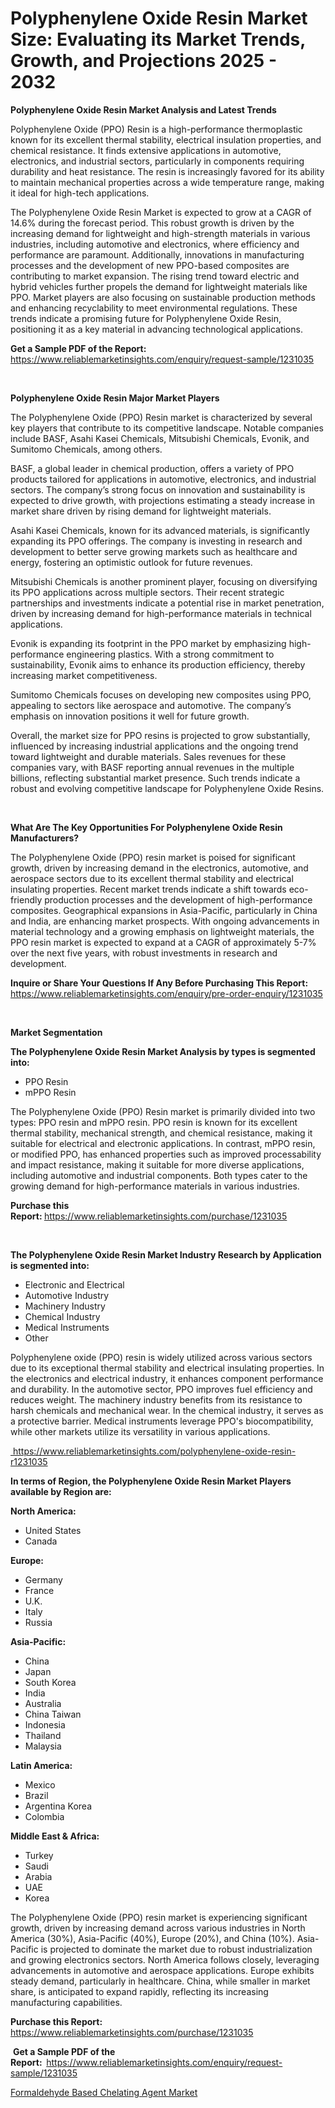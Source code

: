 <p><h1>Polyphenylene Oxide Resin Market Size: Evaluating its Market Trends, Growth, and Projections 2025 - 2032</h1></p><p><strong>Polyphenylene Oxide Resin Market Analysis and Latest Trends</strong></p>
<p><p>Polyphenylene Oxide (PPO) Resin is a high-performance thermoplastic known for its excellent thermal stability, electrical insulation properties, and chemical resistance. It finds extensive applications in automotive, electronics, and industrial sectors, particularly in components requiring durability and heat resistance. The resin is increasingly favored for its ability to maintain mechanical properties across a wide temperature range, making it ideal for high-tech applications.</p><p>The Polyphenylene Oxide Resin Market is expected to grow at a CAGR of 14.6% during the forecast period. This robust growth is driven by the increasing demand for lightweight and high-strength materials in various industries, including automotive and electronics, where efficiency and performance are paramount. Additionally, innovations in manufacturing processes and the development of new PPO-based composites are contributing to market expansion. The rising trend toward electric and hybrid vehicles further propels the demand for lightweight materials like PPO. Market players are also focusing on sustainable production methods and enhancing recyclability to meet environmental regulations. These trends indicate a promising future for Polyphenylene Oxide Resin, positioning it as a key material in advancing technological applications.</p></p>
<p><strong>Get a Sample PDF of the Report:&nbsp;</strong> <a href="https://www.reliablemarketinsights.com/enquiry/request-sample/1231035?utm_campaign=3274&utm_medium=2&utm_source=Github&utm_content=ia&utm_term=03042025&utm_id=polyphenylene-oxide-resin">https://www.reliablemarketinsights.com/enquiry/request-sample/1231035</a></p>
<p>&nbsp;</p>
<p><strong>Polyphenylene Oxide Resin Major Market Players</strong></p>
<p><p>The Polyphenylene Oxide (PPO) Resin market is characterized by several key players that contribute to its competitive landscape. Notable companies include BASF, Asahi Kasei Chemicals, Mitsubishi Chemicals, Evonik, and Sumitomo Chemicals, among others.</p><p>BASF, a global leader in chemical production, offers a variety of PPO products tailored for applications in automotive, electronics, and industrial sectors. The company’s strong focus on innovation and sustainability is expected to drive growth, with projections estimating a steady increase in market share driven by rising demand for lightweight materials.</p><p>Asahi Kasei Chemicals, known for its advanced materials, is significantly expanding its PPO offerings. The company is investing in research and development to better serve growing markets such as healthcare and energy, fostering an optimistic outlook for future revenues.</p><p>Mitsubishi Chemicals is another prominent player, focusing on diversifying its PPO applications across multiple sectors. Their recent strategic partnerships and investments indicate a potential rise in market penetration, driven by increasing demand for high-performance materials in technical applications.</p><p>Evonik is expanding its footprint in the PPO market by emphasizing high-performance engineering plastics. With a strong commitment to sustainability, Evonik aims to enhance its production efficiency, thereby increasing market competitiveness.</p><p>Sumitomo Chemicals focuses on developing new composites using PPO, appealing to sectors like aerospace and automotive. The company’s emphasis on innovation positions it well for future growth.</p><p>Overall, the market size for PPO resins is projected to grow substantially, influenced by increasing industrial applications and the ongoing trend toward lightweight and durable materials. Sales revenues for these companies vary, with BASF reporting annual revenues in the multiple billions, reflecting substantial market presence. Such trends indicate a robust and evolving competitive landscape for Polyphenylene Oxide Resins.</p></p>
<p>&nbsp;</p>
<p><strong>What Are The Key Opportunities For Polyphenylene Oxide Resin Manufacturers?</strong></p>
<p><p>The Polyphenylene Oxide (PPO) resin market is poised for significant growth, driven by increasing demand in the electronics, automotive, and aerospace sectors due to its excellent thermal stability and electrical insulating properties. Recent market trends indicate a shift towards eco-friendly production processes and the development of high-performance composites. Geographical expansions in Asia-Pacific, particularly in China and India, are enhancing market prospects. With ongoing advancements in material technology and a growing emphasis on lightweight materials, the PPO resin market is expected to expand at a CAGR of approximately 5-7% over the next five years, with robust investments in research and development.</p></p>
<p><strong>Inquire or Share Your Questions If Any Before Purchasing This Report:</strong> <a href="https://www.reliablemarketinsights.com/enquiry/pre-order-enquiry/1231035?utm_campaign=3274&utm_medium=2&utm_source=Github&utm_content=ia&utm_term=03042025&utm_id=polyphenylene-oxide-resin">https://www.reliablemarketinsights.com/enquiry/pre-order-enquiry/1231035</a></p>
<p>&nbsp;</p>
<p><strong>Market Segmentation</strong></p>
<p><strong>The Polyphenylene Oxide Resin Market Analysis by types is segmented into:</strong></p>
<p><ul><li>PPO Resin</li><li>mPPO Resin</li></ul></p>
<p><p>The Polyphenylene Oxide (PPO) Resin market is primarily divided into two types: PPO resin and mPPO resin. PPO resin is known for its excellent thermal stability, mechanical strength, and chemical resistance, making it suitable for electrical and electronic applications. In contrast, mPPO resin, or modified PPO, has enhanced properties such as improved processability and impact resistance, making it suitable for more diverse applications, including automotive and industrial components. Both types cater to the growing demand for high-performance materials in various industries.</p></p>
<p><strong>Purchase this Report:&nbsp;</strong><a href="https://www.reliablemarketinsights.com/purchase/1231035?utm_campaign=3274&utm_medium=2&utm_source=Github&utm_content=ia&utm_term=03042025&utm_id=polyphenylene-oxide-resin">https://www.reliablemarketinsights.com/purchase/1231035</a></p>
<p>&nbsp;</p>
<p><strong>The Polyphenylene Oxide Resin Market Industry Research by Application is segmented into:</strong></p>
<p><ul><li>Electronic and Electrical</li><li>Automotive Industry</li><li>Machinery Industry</li><li>Chemical Industry</li><li>Medical Instruments</li><li>Other</li></ul></p>
<p><p>Polyphenylene oxide (PPO) resin is widely utilized across various sectors due to its exceptional thermal stability and electrical insulating properties. In the electronics and electrical industry, it enhances component performance and durability. In the automotive sector, PPO improves fuel efficiency and reduces weight. The machinery industry benefits from its resistance to harsh chemicals and mechanical wear. In the chemical industry, it serves as a protective barrier. Medical instruments leverage PPO's biocompatibility, while other markets utilize its versatility in various applications.</p></p>
<p><a href="https://www.reliablemarketinsights.com/polyphenylene-oxide-resin-r1231035?utm_campaign=3274&utm_medium=2&utm_source=Github&utm_content=ia&utm_term=03042025&utm_id=polyphenylene-oxide-resin">&nbsp;https://www.reliablemarketinsights.com/polyphenylene-oxide-resin-r1231035</a></p>
<p><strong>In terms of Region, the Polyphenylene Oxide Resin Market Players available by Region are:</strong></p>
<p>
    <p> <strong> North America: </strong>
        <ul>
            <li>United States</li>
            <li>Canada</li>
        </ul>
        </p> 
    <p> <strong> Europe: </strong>
        <ul>
            <li>Germany</li>
            <li>France</li>
            <li>U.K.</li>
            <li>Italy</li>
            <li>Russia</li>
        </ul>
        </p> 
    <p> <strong> Asia-Pacific: </strong>
        <ul>
            <li>China</li>
            <li>Japan</li>
            <li>South Korea</li>
            <li>India</li>
            <li>Australia</li>
            <li>China Taiwan</li>
            <li>Indonesia</li>
            <li>Thailand</li>
            <li>Malaysia</li>
        </ul>
        </p> 
    <p> <strong> Latin America: </strong>
        <ul>
            <li>Mexico</li>
            <li>Brazil</li>
            <li>Argentina Korea</li>
            <li>Colombia</li>
        </ul>
        </p> 
    <p> <strong> Middle East & Africa: </strong>
        <ul>
            <li>Turkey</li>
            <li>Saudi</li>
            <li>Arabia</li>
            <li>UAE</li>
            <li>Korea</li>
        </ul>
    </p>
    </p>
<p><p>The Polyphenylene Oxide (PPO) resin market is experiencing significant growth, driven by increasing demand across various industries in North America (30%), Asia-Pacific (40%), Europe (20%), and China (10%). Asia-Pacific is projected to dominate the market due to robust industrialization and growing electronics sectors. North America follows closely, leveraging advancements in automotive and aerospace applications. Europe exhibits steady demand, particularly in healthcare. China, while smaller in market share, is anticipated to expand rapidly, reflecting its increasing manufacturing capabilities.</p></p>
<p><strong>Purchase this Report: </strong><a href="https://www.reliablemarketinsights.com/purchase/1231035?utm_campaign=3274&utm_medium=2&utm_source=Github&utm_content=ia&utm_term=03042025&utm_id=polyphenylene-oxide-resin">https://www.reliablemarketinsights.com/purchase/1231035</a></p>
<p>&nbsp;<strong>Get a Sample PDF of the Report:&nbsp;&nbsp;</strong><a href="https://www.reliablemarketinsights.com/enquiry/request-sample/1231035?utm_campaign=3274&utm_medium=2&utm_source=Github&utm_content=ia&utm_term=03042025&utm_id=polyphenylene-oxide-resin">https://www.reliablemarketinsights.com/enquiry/request-sample/1231035</a></p>
<p><strong></strong></p>
<p><p><a href="https://github.com/donkalucine10/Market-Research-Report-List-1/blob/main/formaldehyde-based-chelating-agent-market.md?utm_campaign=3274&utm_medium=2&utm_source=Github&utm_content=ia&utm_term=03042025&utm_id=polyphenylene-oxide-resin">Formaldehyde Based Chelating Agent Market</a></p></p>